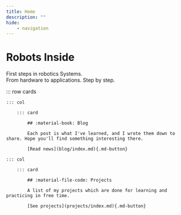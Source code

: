 ```yaml
---
title: Home
description: ""
hide:
    - navigation
---
```


<style>
    .md-typeset .cover {
        display: none;
    }
    .md-typeset .cover + hr {
        display: none;
    }
    .md-typeset h1,
    .md-typeset h2 {
        color: orangered;
    }
    .md-typeset .cards .card {
        border-radius: 1em;
        padding: 1em;
    }
    .md-typeset .cards .col:first-of-type {
        margin-left: -1em;
    }
    .md-typeset .cards .col:last-of-type {
        margin-right: -1em;
    }
    .md-typeset .cards .card h2 {
        margin-top: 0;
    }
</style>

# Robots Inside 

First steps in robotics Systems.\
From hardware to applications. Step by step.


::: row cards

    ::: col

        ::: card

            ## :material-book: Blog

            Each post is what I've learned, and I wrote them down to share. Hope you'll find something interesting there.

            [Read news](blog/index.md){.md-button}

    ::: col

        ::: card

            ## :material-file-code: Projects

            A list of my projects which are done for learning and practicing in free time.

            [See projects](projects/index.md){.md-button}

